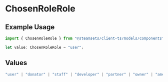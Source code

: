 # ChosenRoleRole

## Example Usage

```typescript
import { ChosenRoleRole } from "@steamsets/client-ts/models/components";

let value: ChosenRoleRole = "user";
```

## Values

```typescript
"user" | "donator" | "staff" | "developer" | "partner" | "owner" | "amethyst" | "amber" | "emerald" | "sapphire" | "ruby" | "diamond" | "contributor" | "early_supporter" | "beta" | "translator" | "top_100" | "badge_scout"
```